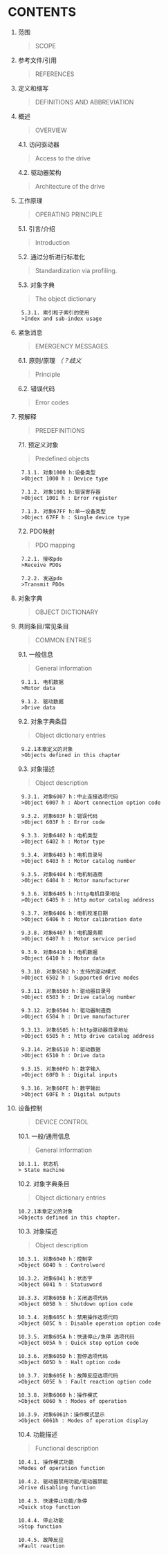 CONTENTS
===

1. 范围
	>SCOPE 

2. 参考文件/引用 
	>REFERENCES 
 
3. 定义和缩写 
	>DEFINITIONS AND ABBREVIATION 
 
4. 概述
	>OVERVIEW

	4.1. 访问驱动器 
	>Access to the drive 

	4.2. 驱动器架构 
	>Architecture of the drive 

5. 工作原理  
	>OPERATING PRINCIPLE

	5.1. 引言/介绍 
	>Introduction 
	
	5.2. 通过分析进行标准化 
	>Standardization via profiling. 
	
	5.3. 对象字典 
	>The object dictionary 
	
		5.3.1. 索引和子索引的使用 
		>Index and sub-index usage 
 
6. 紧急消息 
	>EMERGENCY MESSAGES. 
 
	6.1. 原则/原理 *（？歧义* 
	>Principle 

	6.2. 错误代码 
	>Error codes 
 
7. 预解释 
	>PREDEFINITIONS 

	7.1. 预定义对象 
	>Predefined objects 

		7.1.1. 对象1000 h:设备类型
		>Object 1000 h : Device type

		7.1.2. 对象1001 h:错误寄存器 
		>Object 1001 h : Error register 
		
		7.1.3. 对象67FF h:单一设备类型 
		>Object 67FF h : Single device type 
	
	7.2. PDO映射 
	>PDO mapping 
	
		7.2.1. 接收pdo 
		>Receive PDOs 
		
		7.2.2. 发送pdo 
		>Transmit PDOs 
 
8. 对象字典 
	>OBJECT DICTIONARY 
 
9. 共同条目/常见条目 
	>COMMON ENTRIES
	
	9.1. 一般信息
	>General information 

		9.1.1. 电机数据	
		>Motor data
	
		9.1.2. 驱动数据	
		>Drive data
	
	9.2. 对象字典条目	
	>Object dictionary entries

		9.2.1本章定义的对象	 
		>Objects defined in this chapter

	9.3. 对象描述	 
	>Object description

  		9.3.1. 对象6007 h：中止连接选项代​​码  
		>Object 6007 h : Abort connection option code

		9.3.2. 对象603F h：错误代码	
		>Object 603F h : Error code

		9.3.3. 对象6402 h：电机类型  
		>Object 6402 h : Motor type

		9.3.4. 对象6403 h：电机目录号	
		>Object 6403 h : Motor catalog number

		9.3.5. 对象6404 h：电机制造商  
		>Object 6404 h : Motor manufacturer

		9.3.6. 对象6405 h：http电机目录地址	
		>Object 6405 h : http motor catalog address

		9.3.7. 对象6406 h：电机校准日期   
		>Object 6406 h : Motor calibration date

		9.3.8. 对象6407 h：电机服务期   
		>Object 6407 h : Motor service period

		9.3.9. 对象6410 h：电机数据	 
		>Object 6410 h : Motor data

		9.3.10. 对象6502 h：支持的驱动模式   
		>Object 6502 h : Supported drive modes

		9.3.11. 对象6503 h：驱动器目录号   
		>Object 6503 h : Drive catalog number

		9.3.12. 对象6504 h：驱动器制造商  
		>Object 6504 h : Drive manufacturer

		9.3.13. 对象6505 h：http驱动器目录地址  
		>Object 6505 h : http drive catalog address

		9.3.14. 对象6510 h：驱动数据  
		>Object 6510 h : Drive data

		9.3.15. 对象60FD h：数字输入	
		>Object 60FD h : Digital inputs

		9.3.16. 对象60FE h：数字输出  
		>Object 60FE h : Digital outputs

10. 设备控制  
	>DEVICE CONTROL

	10.1. 一般/通用信息  
	>General information	

		10.1.1. 状态机   
		> State machine

	10.2. 对象字典条目	
	>Object dictionary entries

		10.2.1本章定义的对象	 
		>Objects defined in this chapter.

	10.3. 对象描述	 
	>Object description

		10.3.1. 对象6040 h：控制字   
		>Object 6040 h : Controlword

		10.3.2. 对象6041 h：状态字	 
		>Object 6041 h : Statusword
		
		10.3.3. 对象605B h：关闭选项代码  
		>Object 605B h : Shutdown option code 

		10.3.4. 对象605C h：禁用操作选项代码	
		>Object 605C h : Disable operation option code

		10.3.5. 对象605A h：快速停止/急停 选项代码   
		>Object 605A h : Quick stop option code

		10.3.6. 对象605D h：暂停选项代码	
		>Object 605D h : Halt option code

		10.3.7. 对象605E h：故障反应选项代码  
		>Object 605E h : Fault reaction option code

		10.3.8. 对象6060 h：操作模式   
		>Object 6060 h : Modes of operation

		10.3.9. 对象6061h：操作模式显示  
		>Object 6061h : Modes of operation display

	10.4. 功能描述	
	>Functional description

		10.4.1. 操作模式功能  
		>Modes of operation function

		10.4.2. 驱动器禁用功能/驱动器禁能	
		>Drive disabling function

		10.4.3. 快速停止功能/急停	
		>Quick stop function 

		10.4.4. 停止功能   
		>Stop function

		10.4.5. 故障反应	 
		>Fault reaction


